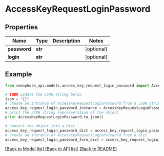 # AccessKeyRequestLoginPassword


## Properties
Name | Type | Description | Notes
------------ | ------------- | ------------- | -------------
**password** | **str** |  | [optional] 
**login** | **str** |  | [optional] 

## Example

```python
from semaphore_api.models.access_key_request_login_password import AccessKeyRequestLoginPassword

# TODO update the JSON string below
json = "{}"
# create an instance of AccessKeyRequestLoginPassword from a JSON string
access_key_request_login_password_instance = AccessKeyRequestLoginPassword.from_json(json)
# print the JSON string representation of the object
print AccessKeyRequestLoginPassword.to_json()

# convert the object into a dict
access_key_request_login_password_dict = access_key_request_login_password_instance.to_dict()
# create an instance of AccessKeyRequestLoginPassword from a dict
access_key_request_login_password_form_dict = access_key_request_login_password.from_dict(access_key_request_login_password_dict)
```
[[Back to Model list]](../README.md#documentation-for-models) [[Back to API list]](../README.md#documentation-for-api-endpoints) [[Back to README]](../README.md)



